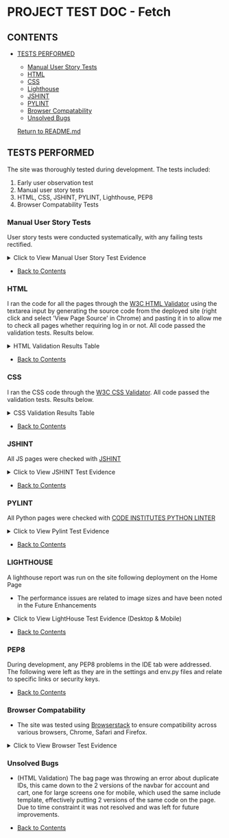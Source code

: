 # PROJECT TEST DOC - Fetch

## CONTENTS
* [TESTS PERFORMED](#tests-performed)
  * [Manual User Story Tests](#manual-user-story-tests)
  * [HTML](#html)
  * [CSS](#css)
  * [Lighthouse](#lighthouse)
  * [JSHINT](#jshint)
  * [PYLINT](#pylint)
  * [Browser Compatability](#browser-compatability)
  * [Unsolved Bugs](#unsolved-bugs)

  [Return to README.md](https://github.com/HinaKhan94/fetch/blob/main/README.md)


## TESTS PERFORMED
  The site was thoroughly tested during development. The tests included:
  1. Early user observation test
  2. Manual user story tests
  3. HTML, CSS, JSHINT, PYLINT, Lighthouse, PEP8
  4. Browser Compatability Tests

  ### Manual User Story Tests
  User story tests were conducted systematically, with any failing tests rectified. 
   <details>
    <summary>Click to View Manual User Story Test Evidence</summary>
    
  ![Manual Test Part 1](/static/readme-docs/mt1.png)

  ![Manual Test Part 2](/static/readme-docs/mt2.png)

  ![Manual Test Part 3](/static/readme-docs/mt3.png)

  ![Manual Test Part 4](/static/readme-docs/mt4.png)

  </details>

  * [Back to Contents](#contents)

  ### HTML
  I ran the code for all the pages through the [W3C HTML Validator](https://validator.w3.org/nu/) using the textarea input by generating the source code from the deployed site (right click and select 'View Page Source' in Chrome) and pasting it in to allow me to check all pages whether requiring log in or not. All code passed the validation tests. Results below.


<details><summary>HTML Validation Results Table</summary>

| **Feature** | **Expected Outcome** | **Test Performed** | **Result** | **Pass / Fail** |
|---|---|---|---|---|
| **HOME** | Page passes validation with no errors | Ran page through https://validator.w3.org/nu/ | No errors | PASS |
| **PRODUCTS** | Page passes validation with no errors | Ran page through https://validator.w3.org/nu/ | No errors | PASS |
| **PRODUCT DETAILS** | Page passes validation with no errors | Ran page through https://validator.w3.org/nu/ | No errors | PASS |
| **ADD REVIEW** | Page passes validation with no errors | Ran page through https://validator.w3.org/nu/ | No errors | PASS |
| **EDIT REVIEW** | Page passes validation with no errors | Ran page through https://validator.w3.org/nu/ | No errors | PASS |
| **BAG** | Page passes validation with no errors | Ran page through https://validator.w3.org/nu/ | Duplicate ID error - unresolved | / |
| **CHECKOUT** | Page passes validation with no errors | Ran page through https://validator.w3.org/nu/ | No errors | PASS |
| **CHECKOUT SUCCESS** | Page passes validation with no errors | Ran page through https://validator.w3.org/nu/ | No errors | PASS |
| **PROFILE** | Page passes validation with no errors | Ran page through https://validator.w3.org/nu/ | No errors | PASS |
| **FAQS** | Page passes validation with no errors | Ran page through https://validator.w3.org/nu/ | No errors | PASS |
| **CONTACT US** | Page passes validation with no errors | Ran page through https://validator.w3.org/nu/ | No errors | PASS |


- The home page was throwing an error about duplicate IDs, this came down to the 2 versions of the navbar for account and cart, one for large screens one for mobile, which used the same include template, effectively putting 2 versions of the same code on the page. I solved this by changing the ID attribute to a data-id attribute, and adjusting the relevant JavaScript code.




</details>


  * [Back to Contents](#contents)

  ### CSS
 I ran the CSS code through the [W3C CSS Validator](https://jigsaw.w3.org/css-validator/#validate_by_input). All code passed the validation tests. Results below.


<details><summary>CSS Validation Results Table</summary>

| **Feature**    | **Expected Outcome**                  | **Test Performed**                                   | **Result**                                                                                                              | **Pass / Fail** |
|----------------|---------------------------------------|------------------------------------------------------|-------------------------------------------------------------------------------------------------------------------------|-----------------|
| CSS Validation | Pages passe validation with no errors | Ran CSS through https://jigsaw.w3.org/css-validator/ |  | PASS            |

</details>

   * [Back to Contents](#contents)

   ### JSHINT
  All JS pages were checked with [JSHINT](https://jshint.com/)

  <details>
    <summary>Click to View JSHINT Test Evidence</summary>
  
  ![Stripe_elements](/static/readme-docs/stripe_elements.png)

  ![Quantity-input](/static/readme-docs/quantity-input.png)

  ![CountryField](/static/readme-docs/countryfield.png)

  </details>

  * [Back to Contents](#contents)

  ### PYLINT
  All Python pages were checked with [CODE INSTITUTES PYTHON LINTER](https://pep8ci.herokuapp.com/)

  <details>
    <summary>Click to View Pylint Test Evidence</summary>
    
  ![Views.py from Bag App](/static/readme-docs/bagapp.png)

  ![Views.py from Checkout App](/static/readme-docs/checkout-views.png)

  ![Models.py from Checkout App](/static/readme-docs/checkout-models.png)

  ![Forms.py from Checkout App](/static/readme-docs/checkout-form.png)

  ![Views.py from Home App](/static/readme-docs/home-views.png)

  ![Models.py from Home App](/static/readme-docs/home-models.png)

  ![Models.py from Products App](/static/readme-docs/products-models.png)

  ![Forms.py from Products App](/static/readme-docs/products-form.png)

  ![Views.py from Products App](/static/readme-docs/products-views.png)

  ![Views.py from Profile App](/static/readme-docs/profiles-views.png)

  ![Models.py from Products App](/static/readme-docs/profiles-models.png)

  ![Forms.py from Products App](/static/readme-docs/profiles-form.png)

  </details>

  * [Back to Contents](#contents)

  ### LIGHTHOUSE
  A lighthouse report was run on the site following deployment on the Home Page
  * The performance issues are related to image sizes and have been noted in the Future Enhancements

  <details>
    <summary>Click to View LightHouse Test Evidence (Desktop & Mobile)</summary>
      - <img src="/static/readme-docs/lh-desktop.png" width="60%">
      <br>
      - <img src="/static/readme-docs/lh-mobile.png" width="60%">
      <br>

  </details>

  * [Back to Contents](#contents)

  ### PEP8
  During development, any PEP8 problems in the IDE tab were addressed.  The following were left as they are in the settings and env.py files and relate to specific links or security keys.


  * [Back to Contents](#contents)

  ### Browser Compatability
  - The site was tested using [Browserstack](https://www.browserstack.com/) to ensure compatibility across various browsers, Chrome, Safari and Firefox.

  <details>
    <summary>Click to View Browser Test Evidence</summary>
    
  ![Firefox](/static/readme-docs/explorer.png)

  ![Chrome](/static/readme-docs/chrome.png)

  ![Safari](/static/readme-docs/safari.png)

  </details>

  ### Unsolved Bugs
  
  - (HTML Validation) The bag page was throwing an error about duplicate IDs, this came down to the 2 versions of the navbar for account and cart, one for large screens one for mobile, which used the same include template, effectively putting 2 versions of the same code on the page. Due to time constraint it was not resolved and was left for future improvements.

  * [Back to Contents](#contents)
